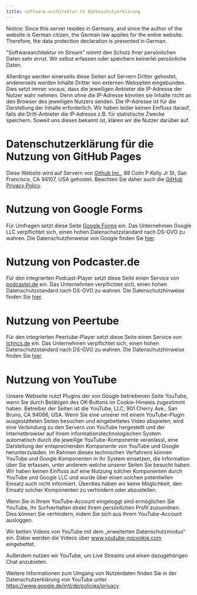 ```yaml
---
title: software-architektur.tv Datenschutzerklärung
---
```


Notice: Since this server resides in Germany, and since the author of
the website is German citizen, the German law applies for the entire
website. Therefore, the data protection declaration is presented in German.

"Softwarearchitektur im Stream" nimmt den Schutz Ihrer persönlichen
Daten sehr ernst. Wir
selbst erfassen oder speichern keinerlei persönliche Daten.

Allerdings werden einerseits diese Seiten auf Servern Dritter
gehostet, andererseits werden Inhalte Dritter von externen Webseiten
eingebunden. Dies setzt immer voraus, dass die jeweiligen Anbieter die
IP-Adresse der Nutzer wahr nehmen. Denn ohne die IP-Adresse könnten
sie Inhalte nicht an den Browser des jeweiligen Nutzers senden. Die
IP-Adresse ist für die Darstellung der Inhalte erforderlich. Wir haben
leider keinen Einfluss darauf, falls die Dritt-Anbieter die IP-Adresse
z.B. für statistische Zwecke speichern. Soweit uns dieses bekannt ist,
klären wir die Nutzer darüber auf.

# Datenschutzerklärung für die Nutzung von GitHub Pages

Diese Website wird auf Servern von
[Github Inc.](https://www.github.com/), 88 Colin P Kelly Jr St, San
Francisco, CA 94107, USA gehostet. Beachten Sie daher auch die
[GitHub Privacy Policy](https://help.github.com/articles/github-privacy-statement/).

# Nutzung von Google Forms

Für Umfragen setzt diese Seite [Google
Forms](https://google.com/forms) ein. Das Unternehmen Google LLC
verpflichtet sich, einen hohen Datenschutzstandard nach DS-GVO zu
wahren. Die Datenschutzhinweise von Google finden Sie
[hier](https://policies.google.com/privacy?hl=de).

# Nutzung von Podcaster.de

Für den integrierten Podcast-Player setzt diese Seite einen Service
von [podcaster.de](https://www.podcaster.de/) ein. Das Unternehmen
verpflichtet sich, einen hohen Datenschutzstandard nach DS-GVO zu
wahren. Die Datenschutzhinweise finden Sie
[hier](https://www.podcaster.de/privacy).

# Nutzung von Peertube

Für den integrierten Peertube-Player setzt diese Seite einen Service
von [tchncs.de](https://tchncs.de/) ein. Das Unternehmen verpflichtet
sich, einen hohen Datenschutzstandard nach DS-GVO zu wahren. Die
Datenschutzhinweise finden Sie [hier](https://tchncs.de/privacy).

# Nutzung von YouTube

Unsere Webseite nutzt Plugins der von Google betriebenen Seite
YouTube, wenn Sie durch Betätigen des OK-Buttons im Cookie-Hinweis
zugestimmt haben. Betreiber der Seiten ist die YouTube, LLC, 901
Cherry Ave., San Bruno, CA 94066, USA. Wenn Sie eine unserer mit einem
YouTube-Plugin ausgestatteten Seiten besuchen und eingebettetes Video
abspielen, wird eine Verbindung zu den Servern von YouTube hergestellt
und der Internetbrowser auf Ihrem informationstechnologischen System
automatisch durch die jeweilige YouTube-Komponente veranlasst, eine
Darstellung der entsprechenden Komponente von YouTube und Google
herunterzuladen. Im Rahmen dieses technischen Verfahrens können
YouTube und Google Komponenten in Ihr System einsetzen, die
Information über Sie erfassen, unter anderem welche unserer Seiten Sie
besucht haben. Wir haben keinen Einfluss auf eine Nutzung solcher
Komponenten durch YouTube und Google LLC und wurde über einen solchen
potentiellen Einsatz auch nicht informiert. Überdies haben wir keine
Möglichkeit, den Einsatz solcher Komponenten zu verhindern oder
abzustellen.

Wenn Sie in Ihrem YouTube-Account eingeloggt sind ermöglichen Sie
YouTube, Ihr Surfverhalten direkt Ihrem persönlichen Profil
zuzuordnen. Dies können Sie verhindern, indem Sie sich aus Ihrem
YouTube-Account ausloggen.

Wir betten Videos von YouTube mit dem „erweiterten Datenschutzmodus“
ein. Dabei werden die Videos über www.youtube-nocookie.com
eingebettet.

Außerdem nutzen wir YouTube, um Live Streams und
einen dazugehörigen Chat anzubieten.

Weitere Informationen zum Umgang von Nutzerdaten finden Sie in der
Datenschutzerklärung von YouTube unter
https://www.google.de/intl/de/policies/privacy

